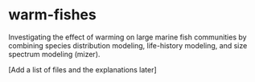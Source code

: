 # warm-fishes
Investigating the effect of warming on large marine fish communities by combining species distribution modeling, life-history modeling, and size spectrum modeling (mizer).

[Add a list of files and the explanations later]
